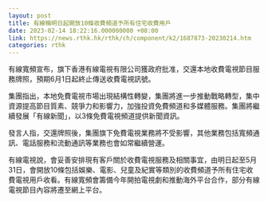 ```yaml
---
layout: post
title: 有線稱明日起開放10條收費頻道予所有住宅收費用戶
date: 2023-02-14 18:22:16.000000000 +08:00
link: https://news.rthk.hk/rthk/ch/component/k2/1687873-20230214.htm
categories: rthk
---
```


有線寬頻宣布，旗下香港有線電視有限公司獲政府批准，交還本地收費電視節目服務牌照，預期6月1日起終止傳送收費電視訊號。

集團指出，本地免費電視市場出現結構性轉變，集團將進一步推動戰略轉型，集中資源提高節目質素、競爭力和影響力，加強投資免費頻道和多媒體服務。集團將繼續發展「有線新聞」，以3條免費電視頻道提供新聞資訊。

發言人指，交還牌照後，集團旗下免費電視業務將不受影響，其他業務包括寬頻通訊、電話服務和流動通訊等業務也會如常繼續營運。

有線電視說，會妥善安排現有客戶關於收費電視服務及相關事宜，由明日起至5月31日，會開放10條包括娛樂、電影、兒童及紀實等類別的收費頻道予所有住宅收費電視用戶收看。有線寬頻會籌備今年開拍電視劇和推動海外平台合作，部分有線電視節目內容將遷至網上平台。
